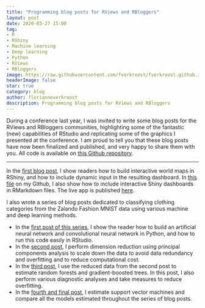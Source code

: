 ```yaml
---
title: "Programming blog posts for RViews and RBloggers"
layout: post
date: 2020-03-27 15:00
tag:
- R 
- RShiny
- Machine learning
- Deep learning
- Python
- RViews
- RBloggers
image: https://raw.githubusercontent.com/fverkroost/fverkroost.github.io/master/assets/images/screenshot-zalando-fashion-mnist.png
headerImage: false
star: true
category: blog
author: florianneverkroost
description: Programming blog posts for RViews and RBloggers
---
```


During a conference last year, I was invited to write some blog posts for the RViews and RBloggers communities, 
highlighting some of the fantastic (new) capabilities of RStudio and replicating some of the graphics I
presented at the conference. I am proud to tell you that these blog posts have now been finalized and published,
and very happy to share them with you. All code is available on [this Github repository](https://github.com/fverkroost/RStudio-Blogs).

---

In the [first blog post](https://rviews.rstudio.com/2019/10/09/building-interactive-world-maps-in-shiny/), 
I show readers how to build interactive world maps in RShiny, and how to include dynamic input in the resulting dashboard. 
In [this file](https://github.com/fverkroost/RStudio-Blogs/blob/master/interactive_worldmap_shiny_embedded.Rmd) 
on my Github, I also show how to include interactive Shiny dashboards in RMarkdown files. The live app is published [here](https://fverkroost.shinyapps.io/interactive_worldmap_app/).

I also wrote a series of blog posts dedicated to classifying clothing categories from the Zalando Fashion MNIST data
using various machine and deep learning methods.

- In the [first post of this series](https://rviews.rstudio.com/2019/11/11/a-comparison-of-methods-for-predicting-clothing-classes-using-the-fashion-mnist-dataset-in-rstudio-and-python-part-1/), 
I show the reader how to build an artificial neural network and convolutional neural 
network in Python, and how to run this code easily in RStudio.
- In the [second post](https://rviews.rstudio.com/2020/03/03/predicting-clothing-classes-part-2/), 
I perform dimension reduction using principal components analysis to scale down the data to
avoid data redundancy and overfitting and to reduce computational cost.
- In the [third post](https://rviews.rstudio.com/2020/03/10/comparing-machine-learning-algorithms-for-predicting-clothing-classes-part-3/), 
I use the reduced data from the second post to estimate random forests and gradient-boosted trees. 
In this post, I also perform various diagnostic analyses and take measures to reduce overfitting.
- In the [fourth and final post](https://rviews.rstudio.com/2020/03/24/comparing-machine-learning-algorithms-for-predicting-clothing-classes-part-4/), 
I estimate support vector machines and compare all the models estimated throughout the series of blog posts.
